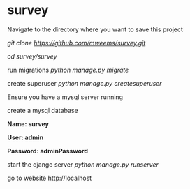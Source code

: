 # survey

Navigate to the directory where you want to save this project

_git clone https://github.com/mweems/survey.git_

_cd survey/survey_

run migrations _python manage.py migrate_

create superuser _python manage.py createsuperuser_


Ensure you have a mysql server running

create a mysql database

**Name: survey**

**User: admin**

**Password: adminPassword**


start the django server _python manage.py runserver_

go to website http://localhost

